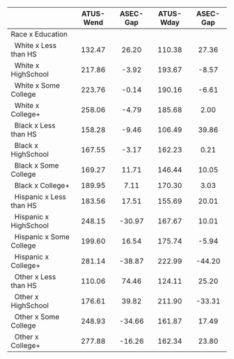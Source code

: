 
|                      |    ATUS-Wend |     ASEC-Gap |    ATUS-Wday |     ASEC-Gap |
| -------------------- | :----------: | :----------: | :----------: | :----------: |
| Race x Education     |              |              |              |              |
| &nbsp;&nbsp;White x Less than HS |       132.47 |        26.20 |       110.38 |        27.36 |
| &nbsp;&nbsp;White x HighSchool |       217.86 |        -3.92 |       193.67 |        -8.57 |
| &nbsp;&nbsp;White x Some College |       223.76 |        -0.14 |       190.16 |        -6.61 |
| &nbsp;&nbsp;White x College+ |       258.06 |        -4.79 |       185.68 |         2.00 |
| &nbsp;&nbsp;Black x Less than HS |       158.28 |        -9.46 |       106.49 |        39.86 |
| &nbsp;&nbsp;Black x HighSchool |       167.55 |        -3.17 |       162.23 |         0.21 |
| &nbsp;&nbsp;Black x Some College |       169.27 |        11.71 |       146.44 |        10.05 |
| &nbsp;&nbsp;Black x College+ |       189.95 |         7.11 |       170.30 |         3.03 |
| &nbsp;&nbsp;Hispanic x Less than HS |       183.56 |        17.51 |       155.69 |        20.01 |
| &nbsp;&nbsp;Hispanic x HighSchool |       248.15 |       -30.97 |       167.67 |        10.01 |
| &nbsp;&nbsp;Hispanic x Some College |       199.60 |        16.54 |       175.74 |        -5.94 |
| &nbsp;&nbsp;Hispanic x College+ |       281.14 |       -38.87 |       222.99 |       -44.20 |
| &nbsp;&nbsp;Other x Less than HS |       110.06 |        74.46 |       124.11 |        25.20 |
| &nbsp;&nbsp;Other x HighSchool |       176.61 |        39.82 |       211.90 |       -33.31 |
| &nbsp;&nbsp;Other x Some College |       248.93 |       -34.66 |       161.87 |        17.49 |
| &nbsp;&nbsp;Other x College+ |       277.88 |       -16.26 |       162.34 |        23.80 |


